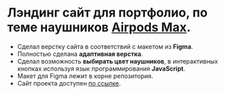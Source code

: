 # Лэндинг сайт для портфолио, по теме наушников [Airpods Max](https://abylay11.github.io/airpods/).


- Сделал верстку сайта в соответствий с макетом из __Figma__. 
- Полностью сделана __адаптивная верстка__.
- Сделал возможность __выбирать цвет наушников__, в интерактивных кнопках используя язык программирования __JavaScript__.
- Макет для Figma лежит в корне репозитория.
- Сайт проекта доступен [по ссылке](https://abylay11.github.io/airpods/).
